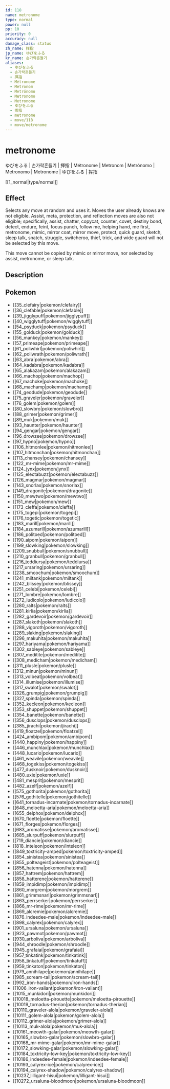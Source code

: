 ```yaml
---
id: 118
name: metronome
type: normal
power: null
pp: 10
priority: 0
accuracy: null
damage_class: status
zh_name: 挥指
jp_name: ゆびをふる
kr_name: 손가락흔들기
aliases:
  - ゆびをふる
  - 손가락흔들기
  - 揮指
  - Métronome
  - Metronom
  - Metrónomo
  - Metronomo
  - Metronome
  - ゆびをふる
  - 挥指
  - metronome
  - move/118
  - move/metronome
---
```

# metronome
    
ゆびをふる | 손가락흔들기 | 揮指 | Métronome | Metronom | Metrónomo | Metronomo | Metronome | ゆびをふる | 挥指

[[1_normal|type/normal]]

## Effect

Selects any move at random and uses it.  Moves the user already knows are not eligible.  Assist, meta, protection, and reflection moves are also not eligible; specifically, assist, chatter, copycat, counter, covet, destiny bond, detect, endure, feint, focus punch, follow me, helping hand, me first, metronome, mimic, mirror coat, mirror move, protect, quick guard, sketch, sleep talk, snatch, struggle, switcheroo, thief, trick, and wide guard will not be selected by this move.

This move cannot be copied by mimic or mirror move, nor selected by assist, metronome, or sleep talk.

## Description



## Pokemon

- [[35_clefairy|pokemon/clefairy]]
- [[36_clefable|pokemon/clefable]]
- [[39_jigglypuff|pokemon/jigglypuff]]
- [[40_wigglytuff|pokemon/wigglytuff]]
- [[54_psyduck|pokemon/psyduck]]
- [[55_golduck|pokemon/golduck]]
- [[56_mankey|pokemon/mankey]]
- [[57_primeape|pokemon/primeape]]
- [[61_poliwhirl|pokemon/poliwhirl]]
- [[62_poliwrath|pokemon/poliwrath]]
- [[63_abra|pokemon/abra]]
- [[64_kadabra|pokemon/kadabra]]
- [[65_alakazam|pokemon/alakazam]]
- [[66_machop|pokemon/machop]]
- [[67_machoke|pokemon/machoke]]
- [[68_machamp|pokemon/machamp]]
- [[74_geodude|pokemon/geodude]]
- [[75_graveler|pokemon/graveler]]
- [[76_golem|pokemon/golem]]
- [[80_slowbro|pokemon/slowbro]]
- [[88_grimer|pokemon/grimer]]
- [[89_muk|pokemon/muk]]
- [[93_haunter|pokemon/haunter]]
- [[94_gengar|pokemon/gengar]]
- [[96_drowzee|pokemon/drowzee]]
- [[97_hypno|pokemon/hypno]]
- [[106_hitmonlee|pokemon/hitmonlee]]
- [[107_hitmonchan|pokemon/hitmonchan]]
- [[113_chansey|pokemon/chansey]]
- [[122_mr-mime|pokemon/mr-mime]]
- [[124_jynx|pokemon/jynx]]
- [[125_electabuzz|pokemon/electabuzz]]
- [[126_magmar|pokemon/magmar]]
- [[143_snorlax|pokemon/snorlax]]
- [[149_dragonite|pokemon/dragonite]]
- [[150_mewtwo|pokemon/mewtwo]]
- [[151_mew|pokemon/mew]]
- [[173_cleffa|pokemon/cleffa]]
- [[175_togepi|pokemon/togepi]]
- [[176_togetic|pokemon/togetic]]
- [[183_marill|pokemon/marill]]
- [[184_azumarill|pokemon/azumarill]]
- [[186_politoed|pokemon/politoed]]
- [[190_aipom|pokemon/aipom]]
- [[199_slowking|pokemon/slowking]]
- [[209_snubbull|pokemon/snubbull]]
- [[210_granbull|pokemon/granbull]]
- [[216_teddiursa|pokemon/teddiursa]]
- [[217_ursaring|pokemon/ursaring]]
- [[238_smoochum|pokemon/smoochum]]
- [[241_miltank|pokemon/miltank]]
- [[242_blissey|pokemon/blissey]]
- [[251_celebi|pokemon/celebi]]
- [[271_lombre|pokemon/lombre]]
- [[272_ludicolo|pokemon/ludicolo]]
- [[280_ralts|pokemon/ralts]]
- [[281_kirlia|pokemon/kirlia]]
- [[282_gardevoir|pokemon/gardevoir]]
- [[287_slakoth|pokemon/slakoth]]
- [[288_vigoroth|pokemon/vigoroth]]
- [[289_slaking|pokemon/slaking]]
- [[296_makuhita|pokemon/makuhita]]
- [[297_hariyama|pokemon/hariyama]]
- [[302_sableye|pokemon/sableye]]
- [[307_meditite|pokemon/meditite]]
- [[308_medicham|pokemon/medicham]]
- [[311_plusle|pokemon/plusle]]
- [[312_minun|pokemon/minun]]
- [[313_volbeat|pokemon/volbeat]]
- [[314_illumise|pokemon/illumise]]
- [[317_swalot|pokemon/swalot]]
- [[326_grumpig|pokemon/grumpig]]
- [[327_spinda|pokemon/spinda]]
- [[352_kecleon|pokemon/kecleon]]
- [[353_shuppet|pokemon/shuppet]]
- [[354_banette|pokemon/banette]]
- [[356_dusclops|pokemon/dusclops]]
- [[385_jirachi|pokemon/jirachi]]
- [[419_floatzel|pokemon/floatzel]]
- [[424_ambipom|pokemon/ambipom]]
- [[440_happiny|pokemon/happiny]]
- [[446_munchlax|pokemon/munchlax]]
- [[448_lucario|pokemon/lucario]]
- [[461_weavile|pokemon/weavile]]
- [[468_togekiss|pokemon/togekiss]]
- [[477_dusknoir|pokemon/dusknoir]]
- [[480_uxie|pokemon/uxie]]
- [[481_mesprit|pokemon/mesprit]]
- [[482_azelf|pokemon/azelf]]
- [[575_gothorita|pokemon/gothorita]]
- [[576_gothitelle|pokemon/gothitelle]]
- [[641_tornadus-incarnate|pokemon/tornadus-incarnate]]
- [[648_meloetta-aria|pokemon/meloetta-aria]]
- [[655_delphox|pokemon/delphox]]
- [[670_floette|pokemon/floette]]
- [[671_florges|pokemon/florges]]
- [[683_aromatisse|pokemon/aromatisse]]
- [[685_slurpuff|pokemon/slurpuff]]
- [[719_diancie|pokemon/diancie]]
- [[818_inteleon|pokemon/inteleon]]
- [[849_toxtricity-amped|pokemon/toxtricity-amped]]
- [[854_sinistea|pokemon/sinistea]]
- [[855_polteageist|pokemon/polteageist]]
- [[856_hatenna|pokemon/hatenna]]
- [[857_hattrem|pokemon/hattrem]]
- [[858_hatterene|pokemon/hatterene]]
- [[859_impidimp|pokemon/impidimp]]
- [[860_morgrem|pokemon/morgrem]]
- [[861_grimmsnarl|pokemon/grimmsnarl]]
- [[863_perrserker|pokemon/perrserker]]
- [[866_mr-rime|pokemon/mr-rime]]
- [[869_alcremie|pokemon/alcremie]]
- [[876_indeedee-male|pokemon/indeedee-male]]
- [[898_calyrex|pokemon/calyrex]]
- [[901_ursaluna|pokemon/ursaluna]]
- [[923_pawmot|pokemon/pawmot]]
- [[930_arboliva|pokemon/arboliva]]
- [[944_shroodle|pokemon/shroodle]]
- [[945_grafaiai|pokemon/grafaiai]]
- [[957_tinkatink|pokemon/tinkatink]]
- [[958_tinkatuff|pokemon/tinkatuff]]
- [[959_tinkaton|pokemon/tinkaton]]
- [[979_annihilape|pokemon/annihilape]]
- [[985_scream-tail|pokemon/scream-tail]]
- [[992_iron-hands|pokemon/iron-hands]]
- [[1006_iron-valiant|pokemon/iron-valiant]]
- [[1015_munkidori|pokemon/munkidori]]
- [[10018_meloetta-pirouette|pokemon/meloetta-pirouette]]
- [[10019_tornadus-therian|pokemon/tornadus-therian]]
- [[10110_graveler-alola|pokemon/graveler-alola]]
- [[10111_golem-alola|pokemon/golem-alola]]
- [[10112_grimer-alola|pokemon/grimer-alola]]
- [[10113_muk-alola|pokemon/muk-alola]]
- [[10161_meowth-galar|pokemon/meowth-galar]]
- [[10165_slowbro-galar|pokemon/slowbro-galar]]
- [[10168_mr-mime-galar|pokemon/mr-mime-galar]]
- [[10172_slowking-galar|pokemon/slowking-galar]]
- [[10184_toxtricity-low-key|pokemon/toxtricity-low-key]]
- [[10186_indeedee-female|pokemon/indeedee-female]]
- [[10193_calyrex-ice|pokemon/calyrex-ice]]
- [[10194_calyrex-shadow|pokemon/calyrex-shadow]]
- [[10237_lilligant-hisui|pokemon/lilligant-hisui]]
- [[10272_ursaluna-bloodmoon|pokemon/ursaluna-bloodmoon]]

